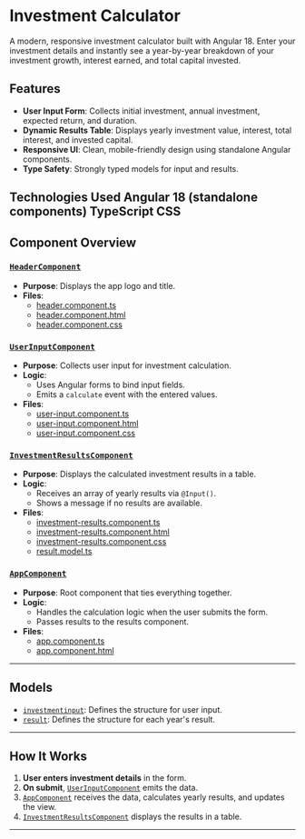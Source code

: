 # Investment Calculator

A modern, responsive investment calculator built with Angular 18. Enter your investment details and instantly see a year-by-year breakdown of your investment growth, interest earned, and total capital invested.

## Features

- **User Input Form**: Collects initial investment, annual investment, expected return, and duration.
- **Dynamic Results Table**: Displays yearly investment value, interest, total interest, and invested capital.
- **Responsive UI**: Clean, mobile-friendly design using standalone Angular components.
- **Type Safety**: Strongly typed models for input and results.

Technologies Used
Angular 18 (standalone components)
TypeScript
CSS
---

## Component Overview

### [`HeaderComponent`](src/app/header/header.component.ts)

- **Purpose**: Displays the app logo and title.
- **Files**:  
  - [header.component.ts](src/app/header/header.component.ts)  
  - [header.component.html](src/app/header/header.component.html)  
  - [header.component.css](src/app/header/header.component.css)

### [`UserInputComponent`](src/app/user-input/user-input.component.ts)

- **Purpose**: Collects user input for investment calculation.
- **Logic**:  
  - Uses Angular forms to bind input fields.
  - Emits a `calculate` event with the entered values.
- **Files**:  
  - [user-input.component.ts](src/app/user-input/user-input.component.ts)  
  - [user-input.component.html](src/app/user-input/user-input.component.html)  
  - [user-input.component.css](src/app/user-input/user-input.component.css)

### [`InvestmentResultsComponent`](src/app/investment-results/investment-results.component.ts)

- **Purpose**: Displays the calculated investment results in a table.
- **Logic**:  
  - Receives an array of yearly results via `@Input()`.
  - Shows a message if no results are available.
- **Files**:  
  - [investment-results.component.ts](src/app/investment-results/investment-results.component.ts)  
  - [investment-results.component.html](src/app/investment-results/investment-results.component.html)  
  - [investment-results.component.css](src/app/investment-results/investment-results.component.css)  
  - [result.model.ts](src/app/investment-results/result.model.ts)

### [`AppComponent`](src/app/app.component.ts)

- **Purpose**: Root component that ties everything together.
- **Logic**:  
  - Handles the calculation logic when the user submits the form.
  - Passes results to the results component.
- **Files**:  
  - [app.component.ts](src/app/app.component.ts)  
  - [app.component.html](src/app/app.component.html)

---

## Models

- [`investmentinput`](src/app/investment-input.model.ts): Defines the structure for user input.
- [`result`](src/app/investment-results/result.model.ts): Defines the structure for each year's result.

---

## How It Works

1. **User enters investment details** in the form.
2. **On submit**, [`UserInputComponent`](src/app/user-input/user-input.component.ts) emits the data.
3. [`AppComponent`](src/app/app.component.ts) receives the data, calculates yearly results, and updates the view.
4. [`InvestmentResultsComponent`](src/app/investment-results/investment-results.component.ts) displays the results in a table.

---
